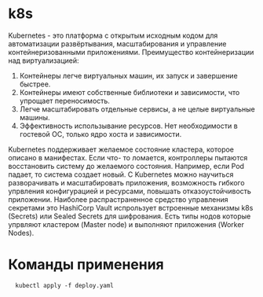# k8s
Kubernetes  - это платформа с открытым исходным кодом для автоматизации развёртывания, масштабирования и управление контейнеризованными приложениями. Преимущество контейнеризации над виртуализацией:
1. Контейнеры легче виртуальных машин, их запуск и завершение быстрее.
2. Контейнеры имеют собственные библиотеки и зависимости, что упрощает переносимость.
3. Легче масштабировать отдельные сервисы, а не целые виртуальные машины.
4. Эффективность использывание ресурсов. Нет необходимости в гостевой ОС, только ядро хоста и зависимости.

Kubernetes поддерживает желаемое состояние кластера, которое описано в манифестах. Если что- то ломается, контроллеры пытаются восстановить систему до желаемого состояния. Например, если Pod падает, то система создает новый. С Kubernetes можно научиться разворачивать и масштабировать приложения, возможность гибкого упрвления конфигурацией и ресурсами, повышать отказоустойчивость приложении. 
Наиболее распрастраненное средство управления секретами это HashiCorp Vault испрользует встроенные механизмы k8s (Secrets) или Sealed Secrets для шифрования.
Есть типы нодов которые упрвляют кластером (Master node) и выполняют приложения (Worker Nodes).

# Команды применения

```
  kubectl apply -f deploy.yaml   
```
